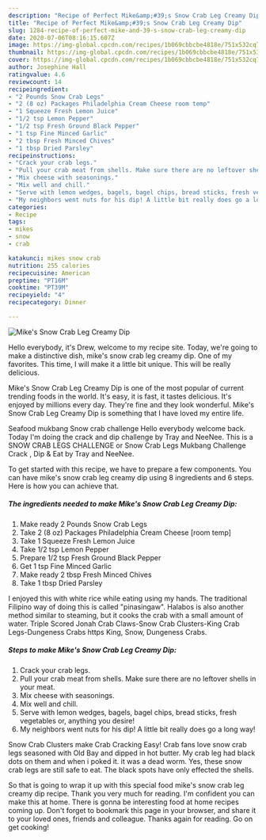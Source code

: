 ```yaml
---
description: "Recipe of Perfect Mike&amp;#39;s Snow Crab Leg Creamy Dip"
title: "Recipe of Perfect Mike&amp;#39;s Snow Crab Leg Creamy Dip"
slug: 1284-recipe-of-perfect-mike-and-39-s-snow-crab-leg-creamy-dip
date: 2020-07-06T08:16:15.607Z
image: https://img-global.cpcdn.com/recipes/1b069cbbcbe4818e/751x532cq70/mikes-snow-crab-leg-creamy-dip-recipe-main-photo.jpg
thumbnail: https://img-global.cpcdn.com/recipes/1b069cbbcbe4818e/751x532cq70/mikes-snow-crab-leg-creamy-dip-recipe-main-photo.jpg
cover: https://img-global.cpcdn.com/recipes/1b069cbbcbe4818e/751x532cq70/mikes-snow-crab-leg-creamy-dip-recipe-main-photo.jpg
author: Josephine Hall
ratingvalue: 4.6
reviewcount: 14
recipeingredient:
- "2 Pounds Snow Crab Legs"
- "2 (8 oz) Packages Philadelphia Cream Cheese room temp"
- "1 Squeeze Fresh Lemon Juice"
- "1/2 tsp Lemon Pepper"
- "1/2 tsp Fresh Ground Black Pepper"
- "1 tsp Fine Minced Garlic"
- "2 tbsp Fresh Minced Chives"
- "1 tbsp Dried Parsley"
recipeinstructions:
- "Crack your crab legs."
- "Pull your crab meat from shells. Make sure there are no leftover shells in your meat."
- "Mix cheese with seasonings."
- "Mix well and chill."
- "Serve with lemon wedges, bagels, bagel chips, bread sticks, fresh vegetables or, anything you desire!"
- "My neighbors went nuts for his dip! A little bit really does go a long way!"
categories:
- Recipe
tags:
- mikes
- snow
- crab

katakunci: mikes snow crab 
nutrition: 255 calories
recipecuisine: American
preptime: "PT16M"
cooktime: "PT39M"
recipeyield: "4"
recipecategory: Dinner

---
```



![Mike&#39;s Snow Crab Leg Creamy Dip](https://img-global.cpcdn.com/recipes/1b069cbbcbe4818e/751x532cq70/mikes-snow-crab-leg-creamy-dip-recipe-main-photo.jpg)

Hello everybody, it's Drew, welcome to my recipe site. Today, we're going to make a distinctive dish, mike&#39;s snow crab leg creamy dip. One of my favorites. This time, I will make it a little bit unique. This will be really delicious.

Mike&#39;s Snow Crab Leg Creamy Dip is one of the most popular of current trending foods in the world. It's easy, it is fast, it tastes delicious. It's enjoyed by millions every day. They're fine and they look wonderful. Mike&#39;s Snow Crab Leg Creamy Dip is something that I have loved my entire life.

Seafood mukbang Snow crab challenge Hello everybody welcome back. Today I&#39;m doing the crack and dip challenge by Tray and NeeNee. This is a SNOW CRAB LEGS CHALLENGE or Snow Crab Legs Mukbang Challenge Crack , Dip &amp; Eat by Tray and NeeNee.


To get started with this recipe, we have to prepare a few components. You can have mike&#39;s snow crab leg creamy dip using 8 ingredients and 6 steps. Here is how you can achieve that.

<!--inarticleads1-->

##### The ingredients needed to make Mike&#39;s Snow Crab Leg Creamy Dip:

1. Make ready 2 Pounds Snow Crab Legs
1. Take 2 (8 oz) Packages Philadelphia Cream Cheese [room temp]
1. Take 1 Squeeze Fresh Lemon Juice
1. Take 1/2 tsp Lemon Pepper
1. Prepare 1/2 tsp Fresh Ground Black Pepper
1. Get 1 tsp Fine Minced Garlic
1. Make ready 2 tbsp Fresh Minced Chives
1. Take 1 tbsp Dried Parsley


I enjoyed this with white rice while eating using my hands. The traditional Filipino way of doing this is called &#34;pinasingaw&#34;. Halabos is also another method similar to steaming, but it cooks the crab with a small amount of water. Triple Scored Jonah Crab Claws-Snow Crab Clusters-King Crab Legs-Dungeness Crabs https King, Snow, Dungeness Crabs. 

<!--inarticleads2-->

##### Steps to make Mike&#39;s Snow Crab Leg Creamy Dip:

1. Crack your crab legs.
1. Pull your crab meat from shells. Make sure there are no leftover shells in your meat.
1. Mix cheese with seasonings.
1. Mix well and chill.
1. Serve with lemon wedges, bagels, bagel chips, bread sticks, fresh vegetables or, anything you desire!
1. My neighbors went nuts for his dip! A little bit really does go a long way!


Snow Crab Clusters make Crab Cracking Easy! Crab fans love snow crab legs seasoned with Old Bay and dipped in hot butter. My crab leg had black dots on them and when i poked it. it was a dead worm. Yes, these snow crab legs are still safe to eat. The black spots have only effected the shells. 

So that is going to wrap it up with this special food mike&#39;s snow crab leg creamy dip recipe. Thank you very much for reading. I'm confident you can make this at home. There is gonna be interesting food at home recipes coming up. Don't forget to bookmark this page in your browser, and share it to your loved ones, friends and colleague. Thanks again for reading. Go on get cooking!
